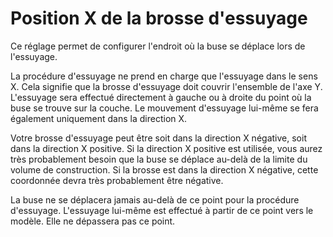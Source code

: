 Position X de la brosse d'essuyage
===

Ce réglage permet de configurer l'endroit où la buse se déplace lors de l'essuyage.

La procédure d'essuyage ne prend en charge que l'essuyage dans le sens X. Cela signifie que la brosse d'essuyage doit couvrir l'ensemble de l'axe Y. L'essuyage sera effectué directement à gauche ou à droite du point où la buse se trouve sur la couche. Le mouvement d'essuyage lui-même se fera également uniquement dans la direction X.

Votre brosse d'essuyage peut être soit dans la direction X négative, soit dans la direction X positive. Si la direction X positive est utilisée, vous aurez très probablement besoin que la buse se déplace au-delà de la limite du volume de construction. Si la brosse est dans la direction X négative, cette coordonnée devra très probablement être négative.

La buse ne se déplacera jamais au-delà de ce point pour la procédure d'essuyage. L'essuyage lui-même est effectué à partir de ce point vers le modèle. Elle ne dépassera pas ce point.
